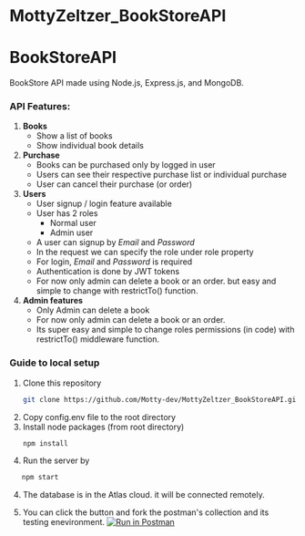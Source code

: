 # MottyZeltzer_BookStoreAPI
# BookStoreAPI

BookStore API made using Node.js, Express.js, and MongoDB.

### API Features:

1. **Books**
   - Show a list of books
   - Show individual book details
2. **Purchase**
   - Books can be purchased only by logged in user
   - Users can see their respective purchase list or individual purchase
   - User can cancel their purchase (or order)
3. **Users**
   - User signup / login feature available
   - User has 2 roles
     - Normal user
     - Admin user
   - A user can signup by _Email_ and _Password_
   - In the request we can specify the role under role property
   - For login, _Email_ and _Password_ is required
   - Authentication is done by JWT tokens 
   - For now only admin can delete a book or an order. but easy and simple to change with restrictTo() function.
4. **Admin features**
   - Only Admin can delete a book
   - For now only admin can delete a book or an order.
   - Its super easy and simple to change roles permissions (in code) with restrictTo() middleware function.


### Guide to local setup

1. Clone this repository
   ```bash
   git clone https://github.com/Motty-dev/MottyZeltzer_BookStoreAPI.git
   ```
3. Copy config.env file to the root directory 
2. Install node packages (from root directory)
   ```bash
   npm install
   ```
3. Run the server by
```bash
   npm start
   ```
4. The database is in the Atlas cloud. it will be connected remotely.

5. You can click the button and fork the postman's collection and its testing enevironment. 
[![Run in Postman](https://run.pstmn.io/button.svg)](https://app.getpostman.com/run-collection/16110378-09602018-bb92-448d-811b-60ebfa9e7332?action=collection%2Ffork&collection-url=entityId%3D16110378-09602018-bb92-448d-811b-60ebfa9e7332%26entityType%3Dcollection%26workspaceId%3D8a4445f3-3425-42bd-a8bf-459af8b49e69#?env%5BBookSotreAPI%5D=W3sia2V5IjoiVVJMIiwidmFsdWUiOiJodHRwOi8vbG9jYWxob3N0OjMwMDAvIiwiZW5hYmxlZCI6dHJ1ZSwidHlwZSI6ImRlZmF1bHQifSx7ImtleSI6IkpXVCIsInZhbHVlIjoiIiwiZW5hYmxlZCI6dHJ1ZSwidHlwZSI6ImRlZmF1bHQifV0=)
